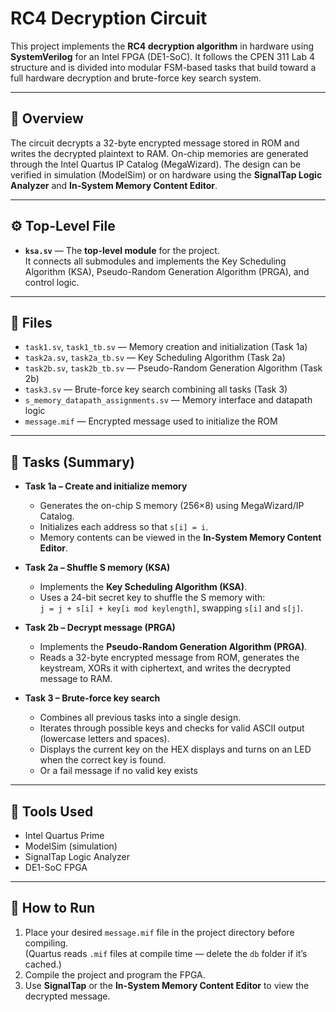 # RC4 Decryption Circuit

This project implements the **RC4 decryption algorithm** in hardware using **SystemVerilog** for an Intel FPGA (DE1-SoC). It follows the CPEN 311 Lab 4 structure and is divided into modular FSM-based tasks that build toward a full hardware decryption and brute-force key search system.

---

## 🧠 Overview

The circuit decrypts a 32-byte encrypted message stored in ROM and writes the decrypted plaintext to RAM. On-chip memories are generated through the Intel Quartus IP Catalog (MegaWizard). The design can be verified in simulation (ModelSim) or on hardware using the **SignalTap Logic Analyzer** and **In-System Memory Content Editor**.

---

## ⚙️ Top-Level File

- **`ksa.sv`** — The **top-level module** for the project.  
  It connects all submodules and implements the Key Scheduling Algorithm (KSA), Pseudo-Random Generation Algorithm (PRGA), and control logic.

---

## 📂 Files

- `task1.sv`, `task1_tb.sv` — Memory creation and initialization (Task 1a)  
- `task2a.sv`, `task2a_tb.sv` — Key Scheduling Algorithm (Task 2a)  
- `task2b.sv`, `task2b_tb.sv` — Pseudo-Random Generation Algorithm (Task 2b)  
- `task3.sv` — Brute-force key search combining all tasks (Task 3)  
- `s_memory_datapath_assignments.sv` — Memory interface and datapath logic  
- `message.mif` — Encrypted message used to initialize the ROM  

---

## 🧩 Tasks (Summary)

- **Task 1a – Create and initialize memory**
  - Generates the on-chip S memory (256×8) using MegaWizard/IP Catalog.  
  - Initializes each address so that `s[i] = i`.  
  - Memory contents can be viewed in the **In-System Memory Content Editor**.

- **Task 2a – Shuffle S memory (KSA)**
  - Implements the **Key Scheduling Algorithm (KSA)**.  
  - Uses a 24-bit secret key to shuffle the S memory with:  
    `j = j + s[i] + key[i mod keylength]`, swapping `s[i]` and `s[j]`.

- **Task 2b – Decrypt message (PRGA)**
  - Implements the **Pseudo-Random Generation Algorithm (PRGA)**.  
  - Reads a 32-byte encrypted message from ROM, generates the keystream, XORs it with ciphertext, and writes the decrypted message to RAM.

- **Task 3 – Brute-force key search**
  - Combines all previous tasks into a single design.  
  - Iterates through possible keys and checks for valid ASCII output (lowercase letters and spaces).  
  - Displays the current key on the HEX displays and turns on an LED when the correct key is found.
  - Or a fail message if no valid key exists 

---

## 🧰 Tools Used

- Intel Quartus Prime  
- ModelSim (simulation)  
- SignalTap Logic Analyzer  
- DE1-SoC FPGA  

---

## 🧾 How to Run

1. Place your desired `message.mif` file in the project directory before compiling.  
   (Quartus reads `.mif` files at compile time — delete the `db` folder if it’s cached.)  
2. Compile the project and program the FPGA.  
3. Use **SignalTap** or the **In-System Memory Content Editor** to view the decrypted message.  

